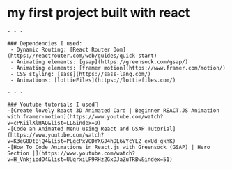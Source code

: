 # my first project  built with react

    - - -

    ### Dependencies I used: 
     - Dynamic Routing: [React Router Dom](https://reactrouter.com/web/guides/quick-start)
     - Animating elements: [gsap](https://greensock.com/gsap/)
     - Animating elements: [framer motion](https://www.framer.com/motion/)
     - CSS styling: [sass](https://sass-lang.com/)
     - Animations: [lottieFiles](https://lottiefiles.com/)

    - - -

    ### Youtube tutorials I used🥇
    -[Create lovely React 3D Animated Card | Beginner REACT.JS Animation with framer-motion](https://www.youtube.com/watch?v=cPKiilXlHAQ&list=LL&index=9)
    -[Code an Animated Menu using React and GSAP Tutorial](https://www.youtube.com/watch?v=K3eG8DtBjQ4&list=PLgcPxVODYXGJ4hDL6VYcYL2_exUd_gkhK)
    -[How To Code Animations in React.js with Greensock (GSAP) | Hero Section |](https://www.youtube.com/watch?v=H_VnkjiodO4&list=UUqrxiLP9RHz2GxDJaZuTRBw&index=51)